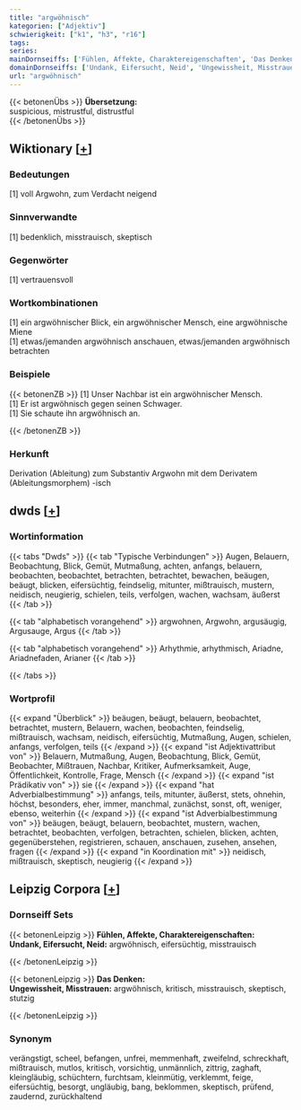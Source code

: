 ```yaml
---
title: "argwöhnisch"
kategorien: ["Adjektiv"]
schwierigkeit: ["k1", "h3", "r16"]
tags:
series:
mainDornseiffs: ['Fühlen, Affekte, Charaktereigenschaften', 'Das Denken']
domainDornseiffs: ['Undank, Eifersucht, Neid', 'Ungewissheit, Misstrauen']
url: "argwöhnisch"
---
```


{{< betonenÜbs >}}
**Übersetzung:**  
suspicious, mistrustful, distrustful  
{{< /betonenÜbs >}}

## Wiktionary [[+](https://de.wiktionary.org/wiki/argwöhnisch)]

### Bedeutungen
[1] voll Argwohn, zum Verdacht neigend  

### Sinnverwandte
[1] bedenklich, misstrauisch, skeptisch  

### Gegenwörter
[1] vertrauensvoll  

### Wortkombinationen
[1] ein argwöhnischer Blick, ein argwöhnischer Mensch, eine argwöhnische Miene  
[1] etwas/jemanden argwöhnisch anschauen, etwas/jemanden argwöhnisch betrachten  

### Beispiele
{{< betonenZB >}}
[1] Unser Nachbar ist ein argwöhnischer Mensch.  
[1] Er ist argwöhnisch gegen seinen Schwager.  
[1] Sie schaute ihn argwöhnisch an.  

{{< /betonenZB >}}
### Herkunft
Derivation (Ableitung) zum Substantiv Argwohn mit dem Derivatem (Ableitungsmorphem) -isch  



## dwds [[+](https://www.dwds.de/wb/argwöhnisch)]

### Wortinformation
{{< tabs "Dwds" >}}
{{< tab "Typische Verbindungen" >}}
Augen, Belauern, Beobachtung, Blick, Gemüt, Mutmaßung, achten, anfangs, belauern, beobachten, beobachtet, betrachten, betrachtet, bewachen, beäugen, beäugt, blicken, eifersüchtig, feindselig, mitunter, mißtrauisch, mustern, neidisch, neugierig, schielen, teils, verfolgen, wachen, wachsam, äußerst
{{< /tab >}}

{{< tab "alphabetisch vorangehend" >}}
argwohnen, Argwohn, argusäugig, Argusauge, Argus
{{< /tab >}}

{{< tab "alphabetisch vorangehend" >}}
Arhythmie, arhythmisch, Ariadne, Ariadnefaden, Arianer
{{< /tab >}}

{{< /tabs >}}

### Wortprofil
{{< expand "Überblick" >}} beäugen, beäugt, belauern, beobachtet, betrachtet, mustern, Belauern, wachen, beobachten, feindselig, mißtrauisch, wachsam, neidisch, eifersüchtig, Mutmaßung, Augen, schielen, anfangs, verfolgen, teils {{< /expand >}}
{{< expand "ist Adjektivattribut von" >}} Belauern, Mutmaßung, Augen, Beobachtung, Blick, Gemüt, Beobachter, Mißtrauen, Nachbar, Kritiker, Aufmerksamkeit, Auge, Öffentlichkeit, Kontrolle, Frage, Mensch {{< /expand >}}
{{< expand "ist Prädikativ von" >}} sie {{< /expand >}}
{{< expand "hat Adverbialbestimmung" >}} anfangs, teils, mitunter, äußerst, stets, ohnehin, höchst, besonders, eher, immer, manchmal, zunächst, sonst, oft, weniger, ebenso, weiterhin {{< /expand >}}
{{< expand "ist Adverbialbestimmung von" >}} beäugen, beäugt, belauern, beobachtet, mustern, wachen, betrachtet, beobachten, verfolgen, betrachten, schielen, blicken, achten, gegenüberstehen, registrieren, schauen, anschauen, zusehen, ansehen, fragen {{< /expand >}}
{{< expand "in Koordination mit" >}} neidisch, mißtrauisch, skeptisch, neugierig {{< /expand >}}

## Leipzig Corpora [[+](https://corpora.uni-leipzig.de/en/res?word=argwöhnisch&corpusId=deu_newscrawl-public_2018)]

### Dornseiff Sets
{{< betonenLeipzig >}}
**Fühlen, Affekte, Charaktereigenschaften:**  
**Undank, Eifersucht, Neid:** argwöhnisch, eifersüchtig, misstrauisch  

{{< /betonenLeipzig >}}


{{< betonenLeipzig >}}
**Das Denken:**  
**Ungewissheit, Misstrauen:** argwöhnisch, kritisch, misstrauisch, skeptisch, stutzig  

{{< /betonenLeipzig >}}

### Synonym
verängstigt, scheel, befangen, unfrei, memmenhaft, zweifelnd, schreckhaft, mißtrauisch, mutlos, kritisch, vorsichtig, unmännlich, zittrig, zaghaft, kleingläubig, schüchtern, furchtsam, kleinmütig, verklemmt, feige, eifersüchtig, besorgt, ungläubig, bang, beklommen, skeptisch, prüfend, zaudernd, zurückhaltend

